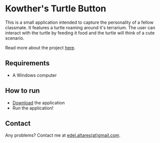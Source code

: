 # Kowther's Turtle Button

This is a small application intended to capture the personality of a fellow classmate. It features a turtle roaming around it's terrarium. The user can interact with the turtle by feeding it food and the turtle will think of a cute scenario.

Read more about the project [here](https://edelgrace.github.io/project/kowthers-turtle-button).

## Requirements
* A Windows computer

## How to run

* [Download](https://github.com/edelgrace/kowthers-turtle-button/raw/master/KowtherButton.exe) the application
* Run the application!

## Contact

Any problems? Contact me at [edel.altares(at)gmail.com](mailto:edel.altares@gmail.com).
